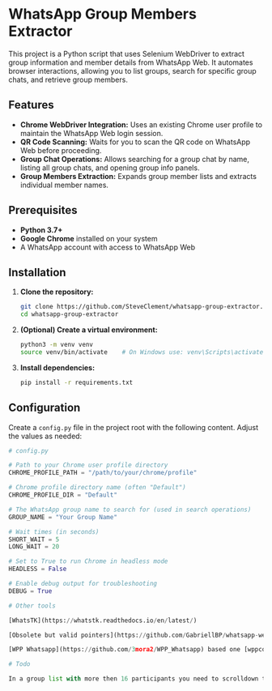 # WhatsApp Group Members Extractor

This project is a Python script that uses Selenium WebDriver to extract group information and member details from WhatsApp Web. It automates browser interactions, allowing you to list groups, search for specific group chats, and retrieve group members.

## Features

- **Chrome WebDriver Integration:** Uses an existing Chrome user profile to maintain the WhatsApp Web login session.
- **QR Code Scanning:** Waits for you to scan the QR code on WhatsApp Web before proceeding.
- **Group Chat Operations:** Allows searching for a group chat by name, listing all group chats, and opening group info panels.
- **Group Members Extraction:** Expands group member lists and extracts individual member names.

## Prerequisites

- **Python 3.7+**
- **Google Chrome** installed on your system
- A WhatsApp account with access to WhatsApp Web

## Installation

1. **Clone the repository:**

    ```bash
    git clone https://github.com/SteveClement/whatsapp-group-extractor.git
    cd whatsapp-group-extractor
    ```

2. **(Optional) Create a virtual environment:**

    ```bash
    python3 -m venv venv
    source venv/bin/activate    # On Windows use: venv\Scripts\activate
    ```

3. **Install dependencies:**

    ```bash
    pip install -r requirements.txt
    ```

## Configuration

Create a `config.py` file in the project root with the following content. Adjust the values as needed:

```python
# config.py

# Path to your Chrome user profile directory
CHROME_PROFILE_PATH = "/path/to/your/chrome/profile"

# Chrome profile directory name (often "Default")
CHROME_PROFILE_DIR = "Default"

# The WhatsApp group name to search for (used in search operations)
GROUP_NAME = "Your Group Name"

# Wait times (in seconds)
SHORT_WAIT = 5
LONG_WAIT = 20

# Set to True to run Chrome in headless mode
HEADLESS = False

# Enable debug output for troubleshooting
DEBUG = True

# Other tools

[WhatsTK](https://whatstk.readthedocs.io/en/latest/)

[Obsolete but valid pointers](https://github.com/GabriellBP/whatsapp-web-scraping)

[WPP Whatsapp](https://github.com/3mora2/WPP_Whatsapp) based one [wppconnect](https://github.com/wppconnect-team/wppconnect)

# Todo

In a group list with more then 16 participants you need to scrolldown to fetch the full list, possible pointers [here](https://stackoverflow.com/questions/61826721/how-to-scrape-elements-of-whatsapp-web-using-selenium).